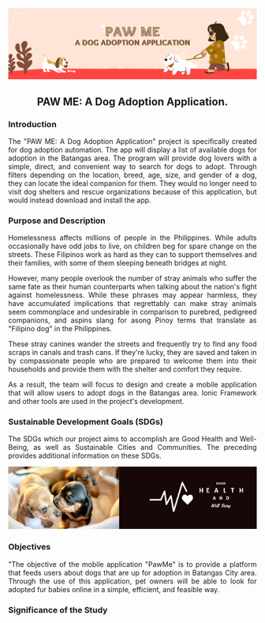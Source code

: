 <img src="Images/pawmeheader.png">

<h2 align="center"> PAW ME: A Dog Adoption Application. </h2>

### Introduction
<p align = "justify"> The "PAW ME: A Dog Adoption Application" project is specifically created for dog adoption automation. The app will display a list of available dogs for adoption in the Batangas area. The program will provide dog lovers with a simple, direct, and convenient way to search for dogs to adopt. Through filters depending on the location, breed, age, size, and gender of a dog, they can locate the ideal companion for them. They would no longer need to visit dog shelters and rescue organizations because of this application, but would instead download and install the app. </p>

### Purpose and Description
<p align = "justify">Homelessness affects millions of people in the Philippines. While adults occasionally have odd jobs to live,  on children beg for spare change on the streets. These Filipinos work as hard as they can to support themselves and their families, with some of them sleeping beneath bridges at night. </p>

<p align = "justify">However, many people overlook the number of stray animals who suffer the same fate as their human counterparts when talking about the nation's fight against homelessness. While these phrases may appear harmless, they have accumulated implications that regrettably can make stray animals seem commonplace and undesirable in comparison to purebred, pedigreed companions, and aspins slang for asong Pinoy terms that translate as "Filipino dog" in the Philippines. </p>

<p align = "justify">These stray canines wander the streets and frequently try to find any food scraps in canals and trash cans. If they're lucky, they are saved and taken in by compassionate people who are prepared to welcome them into their households and provide them with the shelter and comfort they require. </p>

<p align = "justify">As a result, the team will focus to design and create a mobile application that will allow users to adopt dogs in the Batangas area. Ionic Framework and other tools are used in the project's development. </p>

### Sustainable Development Goals (SDGs)
<p align = "justify"> The SDGs which our project aims to accomplish are Good Health and Well-Being, as well as Sustainable Cities and Communities. The preceding provides additional information on these SDGs. </p>
<img src="Images/sdg3.jpg">

### Objectives
<p align = "justify"> "The objective of the mobile application "PawMe" is to provide a platform that feeds users about dogs that are up for adoption in Batangas City area. Through the use of this application, pet owners will be able to look for adopted fur babies online in a simple, efficient, and feasible way. </p> 

### Significance of the Study
